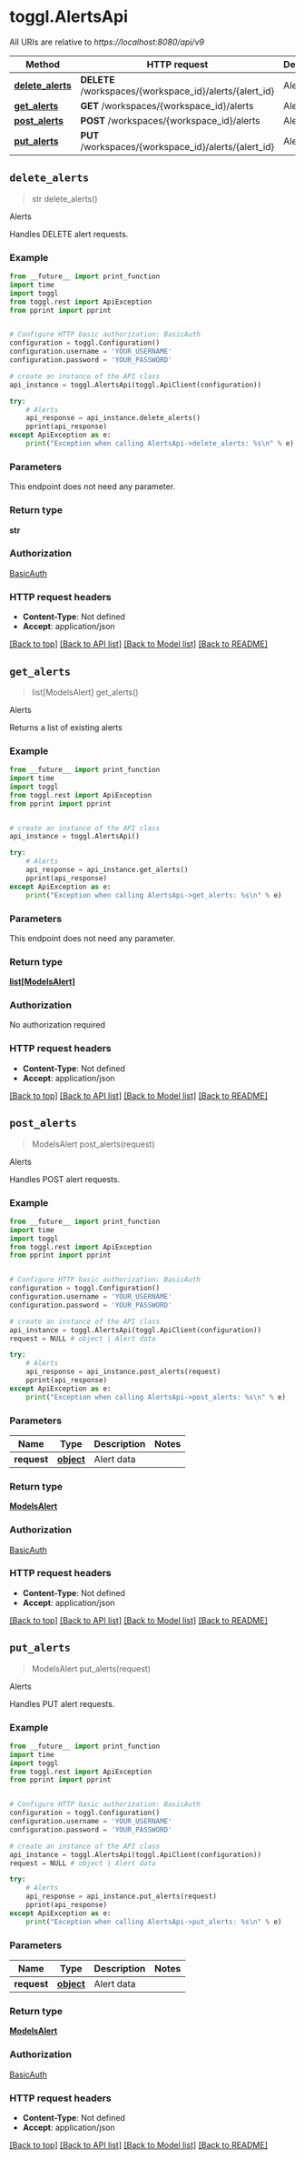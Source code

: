 # toggl.AlertsApi

All URIs are relative to *https://localhost:8080/api/v9*

Method | HTTP request | Description
------------- | ------------- | -------------
[**delete_alerts**](AlertsApi.md#delete_alerts) | **DELETE** /workspaces/{workspace_id}/alerts/{alert_id} | Alerts
[**get_alerts**](AlertsApi.md#get_alerts) | **GET** /workspaces/{workspace_id}/alerts | Alerts
[**post_alerts**](AlertsApi.md#post_alerts) | **POST** /workspaces/{workspace_id}/alerts | Alerts
[**put_alerts**](AlertsApi.md#put_alerts) | **PUT** /workspaces/{workspace_id}/alerts/{alert_id} | Alerts


## `delete_alerts`
> str delete_alerts()

Alerts

Handles DELETE alert requests.

### Example

```python
from __future__ import print_function
import time
import toggl
from toggl.rest import ApiException
from pprint import pprint


# Configure HTTP basic authorization: BasicAuth
configuration = toggl.Configuration()
configuration.username = 'YOUR_USERNAME'
configuration.password = 'YOUR_PASSWORD'

# create an instance of the API class
api_instance = toggl.AlertsApi(toggl.ApiClient(configuration))

try:
    # Alerts
    api_response = api_instance.delete_alerts()
    pprint(api_response)
except ApiException as e:
    print("Exception when calling AlertsApi->delete_alerts: %s\n" % e)
```

### Parameters

This endpoint does not need any parameter.

### Return type

**str**

### Authorization

[BasicAuth](../README.md#BasicAuth)

### HTTP request headers

 - **Content-Type**: Not defined
 - **Accept**: application/json

[[Back to top]](#) [[Back to API list]](../README.md#documentation-for-api-endpoints) [[Back to Model list]](../README.md#documentation-for-models) [[Back to README]](../README.md)

## `get_alerts`
> list[ModelsAlert] get_alerts()

Alerts

Returns a list of existing alerts

### Example

```python
from __future__ import print_function
import time
import toggl
from toggl.rest import ApiException
from pprint import pprint


# create an instance of the API class
api_instance = toggl.AlertsApi()

try:
    # Alerts
    api_response = api_instance.get_alerts()
    pprint(api_response)
except ApiException as e:
    print("Exception when calling AlertsApi->get_alerts: %s\n" % e)
```

### Parameters

This endpoint does not need any parameter.

### Return type

[**list[ModelsAlert]**](ModelsAlert.md)

### Authorization

No authorization required

### HTTP request headers

 - **Content-Type**: Not defined
 - **Accept**: application/json

[[Back to top]](#) [[Back to API list]](../README.md#documentation-for-api-endpoints) [[Back to Model list]](../README.md#documentation-for-models) [[Back to README]](../README.md)

## `post_alerts`
> ModelsAlert post_alerts(request)

Alerts

Handles POST alert requests.

### Example

```python
from __future__ import print_function
import time
import toggl
from toggl.rest import ApiException
from pprint import pprint


# Configure HTTP basic authorization: BasicAuth
configuration = toggl.Configuration()
configuration.username = 'YOUR_USERNAME'
configuration.password = 'YOUR_PASSWORD'

# create an instance of the API class
api_instance = toggl.AlertsApi(toggl.ApiClient(configuration))
request = NULL # object | Alert data

try:
    # Alerts
    api_response = api_instance.post_alerts(request)
    pprint(api_response)
except ApiException as e:
    print("Exception when calling AlertsApi->post_alerts: %s\n" % e)
```

### Parameters


Name | Type | Description  | Notes
------------- | ------------- | ------------- | -------------
 **request** | [**object**](.md)| Alert data | 

### Return type

[**ModelsAlert**](ModelsAlert.md)

### Authorization

[BasicAuth](../README.md#BasicAuth)

### HTTP request headers

 - **Content-Type**: Not defined
 - **Accept**: application/json

[[Back to top]](#) [[Back to API list]](../README.md#documentation-for-api-endpoints) [[Back to Model list]](../README.md#documentation-for-models) [[Back to README]](../README.md)

## `put_alerts`
> ModelsAlert put_alerts(request)

Alerts

Handles PUT alert requests.

### Example

```python
from __future__ import print_function
import time
import toggl
from toggl.rest import ApiException
from pprint import pprint


# Configure HTTP basic authorization: BasicAuth
configuration = toggl.Configuration()
configuration.username = 'YOUR_USERNAME'
configuration.password = 'YOUR_PASSWORD'

# create an instance of the API class
api_instance = toggl.AlertsApi(toggl.ApiClient(configuration))
request = NULL # object | Alert data

try:
    # Alerts
    api_response = api_instance.put_alerts(request)
    pprint(api_response)
except ApiException as e:
    print("Exception when calling AlertsApi->put_alerts: %s\n" % e)
```

### Parameters


Name | Type | Description  | Notes
------------- | ------------- | ------------- | -------------
 **request** | [**object**](.md)| Alert data | 

### Return type

[**ModelsAlert**](ModelsAlert.md)

### Authorization

[BasicAuth](../README.md#BasicAuth)

### HTTP request headers

 - **Content-Type**: Not defined
 - **Accept**: application/json

[[Back to top]](#) [[Back to API list]](../README.md#documentation-for-api-endpoints) [[Back to Model list]](../README.md#documentation-for-models) [[Back to README]](../README.md)


